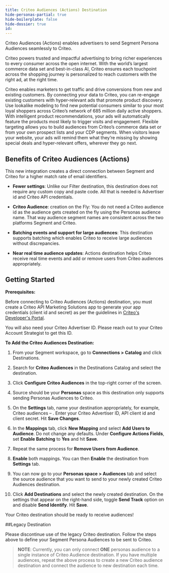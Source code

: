 ```yaml
---
title: Criteo Audiences (Actions) Destination
hide-personas-partial: true
hide-boilerplate: false
hide-dossier: true
id:
---
```

Criteo Audiences (Actions) enables advertisers to send Segment Persona Audiences seamlessly to Criteo.

Criteo powers trusted and impactful advertising to bring richer experiences to every consumer across the open internet. With the world’s largest commerce data set and best-in-class AI, Criteo ensures each touchpoint across the shopping journey is personalized to reach customers with the right ad, at the right time.

Criteo enables marketers to get traffic and drive conversions from new and existing customers. By connecting your data to Criteo, you can re-engage existing customers with hyper-relevant ads that promote product discovery. Use lookalike modeling to find new potential consumers similar to your most loyal shoppers across Criteo’s network of 685 million daily active shoppers. With intelligent product recommendations, your ads will automatically feature the products most likely to trigger visits and engagement. Flexible targeting allows you to build audiences from Criteo’s commerce data set or from your own prospect lists and your CDP segments. When visitors leave your website, your ads will remind them what they’re missing by showing special deals and hyper-relevant offers, wherever they go next.

## Benefits of Criteo Audiences (Actions)

This new integration creates a direct connection between Segment and Criteo for a higher match rate of email identifiers.  

- **Fewer settings**: Unlike our Filter destination, this destination does not require any custom copy and paste code. All that is needed is Advertiser id and Criteo API credentials.

- **Criteo Audience**: creation on the Fly: You do not need a Criteo audience id as the audience gets created on the fly using the Personas audience name. That way audience segment names are consistent across the two platforms Segment and Criteo.

- **Batching events and support for large audiences**: This destination supports batching which enables Criteo to receive large audiences without discrepancies.

- **Near real time audience updates**: Actions destination helps Criteo receive real time events and add or remove users from Criteo audiences appropriately.

## Getting Started

**Prerequisites:**  

Before connecting to Criteo Audiences (Actions) destination, you must create a Criteo API Marketing Solutions app to generate your app credentials (client id and secret) as per the guidelines in [Criteo's Developer's Portal](https://developers.criteo.com/marketing-solutions/docs/onboarding-checklist).  

You will also need your Criteo Advertiser ID. Please reach out to your Criteo Account Strategist to get this ID.

**To Add the Criteo Audiences Destination:**

1. From your Segment workspace, go to **Connections > Catalog** and click Destinations.

2. Search for **Criteo Audiences** in the Destinations Catalog and select the destination.

3. Click **Configure Criteo Audiences** in the top-right corner of the screen.

4. Source should be your **Personas** space as this destination only supports sending Personas Audiences to Criteo.

5. On the **Settings** tab, name your destination appropriately, for example, Criteo audiences – <audience name>. Enter your Criteo Advertiser ID, API client id and client secret. Hit **Save Changes**.  

6. In the **Mappings** tab, click **New Mapping** and select **Add Users to Audience**. Do not change any defaults. Under **Configure Actions Fields**, set **Enable Batching** to **Yes** and hit **Save**.  

7. Repeat the same process for **Remove Users from Audience**.

8. **Enable** both mappings. You can then **Enable** the destination from **Settings** tab.

9. You can now go to your **Personas space > Audiences** tab and select the source audience that you want to send to your newly created Criteo Audiences destination.

10. Click **Add Destinations** and select the newly created destination. On the settings that appear on the right-hand side, toggle **Send Track** option on and disable **Send Identify**. Hit **Save**.  

Your Criteo destination should be ready to receive audiences!

##Legacy Destination

Please discontinue use of the legacy Criteo destination. Follow the steps above to define your Segment Persona Audiences to be sent to Criteo.


>**NOTE**:
> Currently, you can only connect **ONE** personas audience to a single instance of Criteo Audience destination. If you have multiple audiences, repeat the above process to create a new Criteo audience destination and connect the audience to new destination each time.
